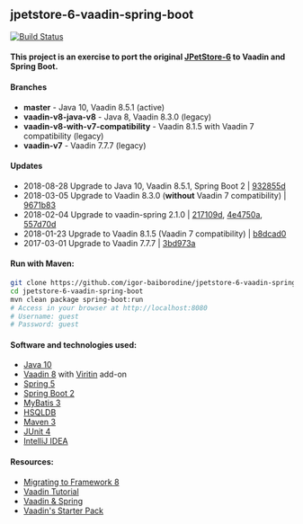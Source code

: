 jpetstore-6-vaadin-spring-boot
------------------------------
[![Build
Status](https://travis-ci.org/igor-baiborodine/jpetstore-6-vaadin-spring-boot.svg?branch=master)](https://travis-ci.org/igor-baiborodine/jpetstore-6-vaadin-spring-boot)

#### This project is an exercise to port the original [JPetStore-6](https://github.com/mybatis/jpetstore-6) to Vaadin and Spring Boot.

#### Branches
* **master** - Java 10, Vaadin 8.5.1 (active)
* **vaadin-v8-java-v8** - Java 8, Vaadin 8.3.0 (legacy)
* **vaadin-v8-with-v7-compatibility** - Vaadin 8.1.5 with Vaadin 7 compatibility (legacy)
* **vaadin-v7** - Vaadin 7.7.7 (legacy)

#### Updates
* 2018-08-28 Upgrade to Java 10, Vaadin 8.5.1, Spring Boot 2 | [932855d](https://github.com/igor-baiborodine/jpetstore-6-vaadin-spring-boot/commit/932855d6aa84c6ee4fda5818426debeda9165b06)
* 2018-03-05 Upgrade to Vaadin 8.3.0 (**without** Vaadin 7 compatibility) | [9671b83](https://github.com/igor-baiborodine/jpetstore-6-vaadin-spring-boot/commit/9671b8353b09c38f1b54ec9a113e0e792984070b) 
* 2018-02-04 Upgrade to vaadin-spring 2.1.0 | [217109d](https://github.com/igor-baiborodine/jpetstore-6-vaadin-spring-boot/commit/217109d9a6e98c2f8c7913565d85acd97f0d0826), [4e4750a](https://github.com/igor-baiborodine/jpetstore-6-vaadin-spring-boot/commit/4e4750ad445fcde0e99cbad2f4346c03c5913622), [557d70d](https://github.com/igor-baiborodine/jpetstore-6-vaadin-spring-boot/commit/557d70d8d9fd77ec78043bb9b77439f6d1bfc5f6)
* 2018-01-23 Upgrade to Vaadin 8.1.5 (Vaadin 7 compatibility) | [b8dcad0](https://github.com/igor-baiborodine/jpetstore-6-vaadin-spring-boot/commit/b8dcad0fa6ca1a8e921bbe0f59d4851d5c6d2ffa)
* 2017-03-01 Upgrade to Vaadin 7.7.7 | [3bd973a](https://github.com/igor-baiborodine/jpetstore-6-vaadin-spring-boot/commit/3bd973a979c983ee97ca882da7168eb7c4633f78)

#### Run with Maven:
```bash
git clone https://github.com/igor-baiborodine/jpetstore-6-vaadin-spring-boot.git
cd jpetstore-6-vaadin-spring-boot
mvn clean package spring-boot:run
# Access in your browser at http://localhost:8080
# Username: guest
# Password: guest
```

#### Software and technologies used:
* [Java 10](http://www.oracle.com/technetwork/java/javase/downloads/jdk10-downloads-4416644.html)
* [Vaadin 8](https://vaadin.com/home) with [Viritin](https://vaadin.com/directory#!addon/viritin) add-on
* [Spring 5](http://projects.spring.io/spring-framework/#quick-start)
* [Spring Boot 2](http://projects.spring.io/spring-boot/)
* [MyBatis 3](http://mybatis.org/mybatis-3/)
* [HSQLDB](http://hsqldb.org/)
* [Maven 3](http://maven.apache.org/)
* [JUnit 4](http://junit.org/)
* [IntelliJ IDEA](https://www.jetbrains.com/idea/)

#### Resources:
* [Migrating to Framework 8](https://vaadin.com/docs/v8/framework/migration/migrating-to-vaadin8.html)
* [Vaadin Tutorial](https://vaadin.com/docs/framework/tutorial.html)
* [Vaadin & Spring](https://vaadin.com/framework/spring)
* [Vaadin's Starter Pack](https://vaadin.com/start)
